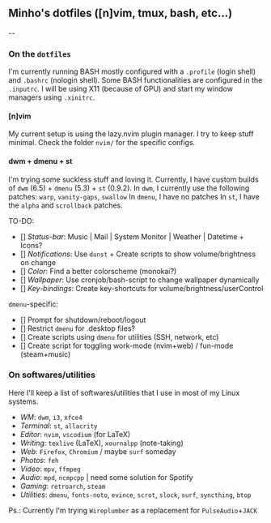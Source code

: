 ## Minho's dotfiles ([n]vim, tmux, bash, etc...)
--

### On the `dotfiles`
I'm currently running BASH mostly configured with a `.profile` (login shell) and `.bashrc` (nologin shell).
Some BASH functionalities are configured in the `.inputrc`.
I will be using X11 (because of GPU) and start my window managers using `.xinitrc`.

#### [n]vim

My current setup is using the lazy.nvim plugin manager.
I try to keep stuff minimal. Check the folder `nvim/` for the specific configs.

#### dwm + dmenu + st

I'm trying some suckless stuff and loving it. Currently, I have custom builds of `dwm` (6.5) + `dmenu` (5.3) + `st` (0.9.2).
In `dwm`, I currently use the following patches: `warp`, `vanity-gaps`, `swallow`
In `dmenu`, I have no patches
In `st`, I have the `alpha` and `scrollback` patches.

TO-DO:
- [] *Status-bar*: Music | Mail | System Monitor | Weather | Datetime + Icons?
- [] *Notifications*: Use `dunst` + Create scripts to show volume/brightness on change
- [] *Color*: Find a better colorscheme (monokai?)
- [] *Wallpaper*: Use cronjob/bash-script to change wallpaper dynamically
- [] *Key-bindings*: Create key-shortcuts for volume/brightness/userControl

`dmenu`-specific:
- [] Prompt for shutdown/reboot/logout
- [] Restrict `dmenu` for .desktop files?
- [] Create scripts using `dmenu` for utilities (SSH, network, etc)
- [] Create script for toggling work-mode (nvim+web) / fun-mode (steam+music)

### On softwares/utilities

Here I'll keep a list of softwares/utilities that I use in most of my Linux systems.

- *WM*: `dwm`, `i3`, `xfce4`
- *Terminal*: `st`, `allacrity`
- *Editor*: `nvim`, `vscodium` (for LaTeX)
- *Writing*: `texlive` (LaTeX), `xournalpp` (note-taking)
- *Web*: `Firefox`, `Chromium` / maybe `surf` someday
- *Photos*: `feh`
- *Video*: `mpv`, `ffmpeg`
- *Audio*: `mpd`, `ncmpcpp` | need some solution for Spotify
- *Gaming*: `retroarch`, `steam`
- *Utilities*: `dmenu`, `fonts-noto`, `evince`, `scrot`, `slock`, `surf`, `syncthing`, `btop`

Ps.: Currently I'm trying `Wireplumber` as a replacement for `PulseAudio`+`JACK`
